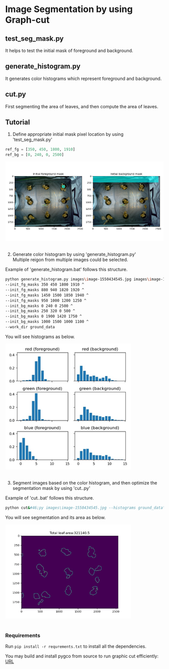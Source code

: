 # Image Segmentation by using Graph-cut

## test_seg_mask.py
It helps to test the initial mask of foreground and background.

## generate_histogram.py
It generates color histograms which represent foreground and background.

## cut&#46;py  
First segmenting the area of leaves, 
and then compute the area of leaves.

## Tutorial

1. Define appropriate initial mask pixel location by using 'test_seg_mask.py'  
```python
ref_fg = [350, 450, 1800, 1910]  
ref_bg = [0, 240, 0, 2500]  
```
<div align="left">
  <img src="demo\initial_mask.png" width="600"/>
</div>
<br />


2. Generate color histogram by using 'generate_histogram.py'  
Multiple reigon from multiple images could be selected.  
  
Example of 'generate_histogram.bat' follows this structure.  
```bash
python generate_histogram.py images\image-1550434545.jpg images\image-1550079998.jpg images\image-1550434545.jpg images\image-1550434545.jpg ^  
--init_fg_masks 350 450 1800 1910 ^  
--init_fg_masks 880 940 1820 1920 ^  
--init_fg_masks 1450 1500 1850 1940 ^  
--init_fg_masks 950 1000 1200 1250 ^  
--init_bg_masks 0 240 0 2500 ^  
--init_bg_masks 250 320 0 500 ^  
--init_bg_masks 0 1900 1420 1750 ^  
--init_bg_masks 1000 1500 1000 1100 ^  
--work_dir ground_data  
```
You will see histograms as below.  
<div align="left">
  <img src="demo\histograms.jpeg" width="400"/>
</div>
<br />


3. Segment images based on the color histogram, and then optimize the segmentation mask by using 'cut&#46;.py'
  
Example of 'cut&#46;.bat' follows this structure.  
```bash  
python cut&#46;py images\image-1550434545.jpg --histograms ground_data\histograms.npy
```
You will see segmentation and its area as below.  
<div align="left">
  <img src="demo\cut.jpeg" width="400"/>
</div>
<br />

### Requirements
Run `pip install -r requrements.txt` to install all the dependencies.

You may build and install pygco from source to run graphic cut efficiently:
[URL](https://github.com/Borda/pyGCO)

